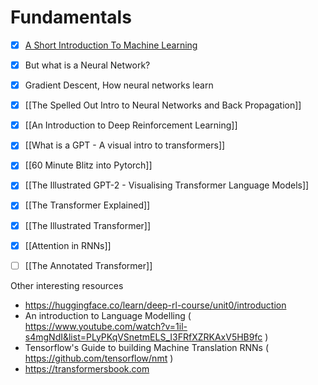 
# Fundamentals

- [x] [A Short Introduction To Machine Learning](A%20Short%20Introduction%20To%20Machine%20Learning.md)
- [x] But what is a Neural Network?
- [x] Gradient Descent, How neural networks learn
- [x] [[The Spelled Out Intro to Neural Networks and Back Propagation]] 
- [x] [[An Introduction to Deep Reinforcement Learning]]
- [x] [[What is a GPT - A visual intro to transformers]]
- [x] [[60 Minute Blitz into Pytorch]]
- [x] [[The Illustrated GPT-2 - Visualising Transformer Language Models]]
- [x] [[The Transformer Explained]]
- [x] [[The Illustrated Transformer]]
- [x] [[Attention in RNNs]]
- [ ] [[The Annotated Transformer]]






Other interesting resources
- https://huggingface.co/learn/deep-rl-course/unit0/introduction
- An introduction to Language Modelling ( https://www.youtube.com/watch?v=1il-s4mgNdI&list=PLyPKqVSnetmELS_I3FRfXZRKAxV5HB9fc )
- Tensorflow's Guide to building Machine Translation RNNs ( https://github.com/tensorflow/nmt )
- https://transformersbook.com